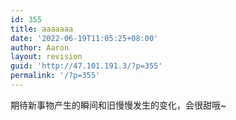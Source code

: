 ```yaml
---
id: 355
title: aaaaaaa
date: '2022-06-19T11:05:25+08:00'
author: Aaron
layout: revision
guid: 'http://47.101.191.3/?p=355'
permalink: '/?p=355'
---
```


期待新事物产生的瞬间和旧慢慢发生的变化，会很甜哦~